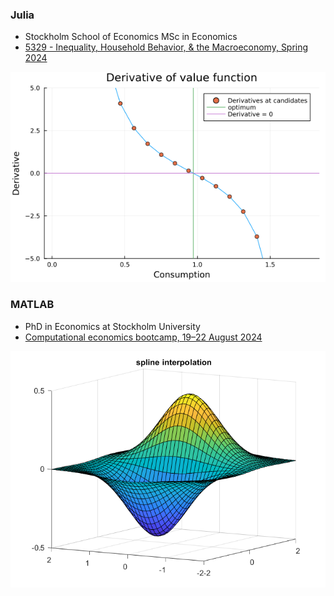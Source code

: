 
### Julia
- Stockholm School of Economics MSc in Economics
- [5329 - Inequality, Household Behavior, & the Macroeconomy, Spring 2024](https://pcw.hhs.se/courses/5329)
<p float="left">
  <img src="value_function.png"/> 
</p>



### MATLAB
- PhD in Economics at Stockholm University
- [Computational economics bootcamp, 19–22 August 2024](https://www.su.se/department-of-economics/education/courses-and-programmes/computational-economics-bootcamp-19-22-august-2024-no-credits-1.558037?eventopenforinternationalstudents=true&notforcedreason=0&q=&xpanded=)
<p float="left">
  <img src="MATLAB/solutions_bootcamp/solutions_interOpt/2d.png""/> 
</p>

